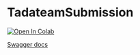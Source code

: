 # TadateamSubmission

<a target="_blank" href="https://colab.research.google.com/github/Feodoros/TadaSubmission/blob/main/Tada%20demo.ipynb">
  <img src="https://colab.research.google.com/assets/colab-badge.svg" alt="Open In Colab"/>
</a>

[Swagger docs](https://api.askguru.ai)
